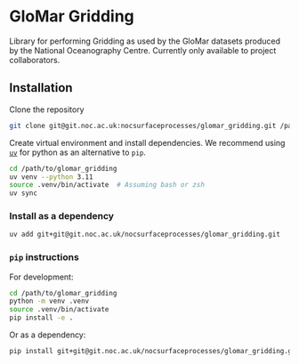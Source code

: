 # GloMar Gridding

Library for performing Gridding as used by the GloMar datasets produced by the National Oceanography Centre.
Currently only available to project collaborators.

## Installation

Clone the repository

```bash
git clone git@git.noc.ac.uk:nocsurfaceprocesses/glomar_gridding.git /path/to/glomar_gridding
```

Create virtual environment and install dependencies. We recommend using [`uv`](https://docs.astral.sh/uv/) for python as an alternative to `pip`.

```bash
cd /path/to/glomar_gridding
uv venv --python 3.11
source .venv/bin/activate  # Assuming bash or zsh
uv sync
```

### Install as a dependency

```bash
uv add git+git@git.noc.ac.uk/nocsurfaceprocesses/glomar_gridding.git
```

### `pip` instructions

For development:

```bash
cd /path/to/glomar_gridding
python -m venv .venv
source .venv/bin/activate
pip install -e .
```

Or as a dependency:

```bash
pip install git+git@git.noc.ac.uk/nocsurfaceprocesses/glomar_gridding.git
```
